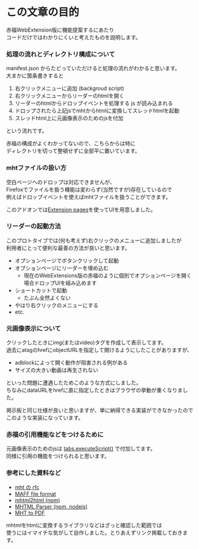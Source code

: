 # この文章の目的
赤福WebExtension版に機能提案するにあたり  
コードだけではわかりにくいと考えたものを説明します。

### 処理の流れとディレクトリ構成について
manifest.json からたどっていただけると処理の流れがわかると思います。  
大まかに箇条書きすると  

1. 右クリックメニューに追加 (backgroud script)
1. 右クリックメニューからリーダーのhtmlを開く
1. リーダーのhtmlからドロップイベントを処理する js が読み込まれる
1. ドロップされたら上記jsでmhtからhtmlに変換してスレッドhtmlを起動
1. スレッドhtml上に元画像表示のためのjsを付加

という流れです。  

赤福の構成がよくわかってないので、こちらからは特に  
ディレクトリを切って整頓せずに全部平に置いています。

### mhtファイルの扱い方
空白ページへのドロップは対応できませんが、  
Firefoxでファイルを扱う機能は変わらず(当然ですが)存在しているので  
例えばドロップイベントを使えばmhtファイルを扱うことができます。  

このアドオンでは[Extension pages](https://developer.mozilla.org/en-US/docs/Mozilla/Add-ons/WebExtensions/user_interface/Extension_pages)を使ってUIを用意しました。

### リーダーの起動方法
このプロトタイプでは(何も考えず)右クリックのメニューに追加しましたが  
利用者にとって便利な最善の方法が良いと思います。

- オプションページでボタンクリックして起動
- オプションページにリーダーを埋め込む
  - 現在のWebExtensions版の赤福のように個別でオプションページを開く場合ドロップUIを組み込めます
- ショートカットで起動
  - たぶん全然よくない
- やはり右クリックのメニューにする
- etc.

### 元画像表示について
クリックしたときにimg(またはvideo)タグを作成して表示してます。  
過去にatagのhrefにobjectURLを指定して開けるようにしたことがありますが、

- adblockによって開く動作が阻害される例がある
- サイズの大きい動画は再生されない

といった問題に遭遇したためこのような方式にしました。  
ちなみにdataURLをhrefに直に指定したときはブラウザの挙動が重くなりました。  

掲示板と同じ仕様が良いと思いますが、単に納得できる実装ができなかったので  
このような実装になっています。

### 赤福の引用機能などをつけるために
元画像表示のためのjsは [tabs.executeScript()](https://developer.mozilla.org/en-US/docs/Mozilla/Add-ons/WebExtensions/API/tabs/executeScript) で付加してます。  
同様に引用の機能をつけられると思います。

### 参考にした資料など
- [mht の rfc](https://tools.ietf.org/html/rfc2557)
- [MAFF file format](http://maf.mozdev.org/)
- [mhtml2html (npm)](https://www.npmjs.com/package/mhtml2html)
- [MHTML Parser (npm, nodejs)](https://www.npmjs.com/package/mhtml-parser)
- [MHT to PDF](https://www.pdfconvertonline.com/mht-to-pdf-online.html)

mhtmlをhtmlに変換するライブラリなどはざっと確認した範囲では  
使うにはイマイチな気がして自作しました。とりあえずリンク掲載しておきます。
